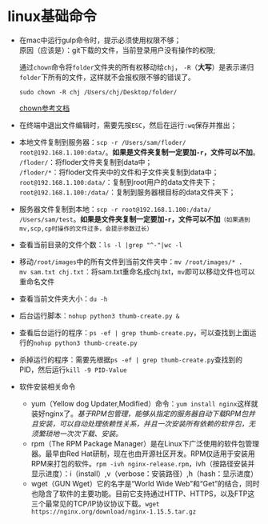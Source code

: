 # linux基础命令

- 在mac中运行gulp命令时，提示必须使用权限不够；   
  原因（应该是）：git下载的文件，当前登录用户没有操作的权限;  
  
  通过`chown`命令将`folder`文件夹的所有权移动给`chj`， `-R`（**大写**）是表示递归`folder`下所有的文件，这样就不会报权限不够的错误了。
  ``` 
  sudo chown -R chj /Users/chj/Desktop/folder/
  ```
  [chown参考文档](http://man.linuxde.net/chmod)

- 在终端中退出文件编辑时，需要先按`ESC`，然后在运行`:wq`保存并推出；

- 本地文件复制到服务器：`scp -r /Users/sam/floder/ root@192.168.1.100:data/`。**如果是文件夹复制一定要加`-r`，文件可以不加**。   
  `/floder/`：将floder文件夹复制到data中；  
  `/floder/*`：将floder文件夹中的文件和子文件夹复制到data中；    
  `root@192.168.1.100:data/`：复制到root用户的data文件夹下；    
  `root@192.168.1.100:/data/`：复制到服务器根目标的data文件夹下；

- 服务器文件复制到本地：`scp -r root@192.168.1.100:/data/ /Users/sam/test`。**如果是文件夹复制一定要加`-r`，文件可以不加**`（如果遇到mv,scp,cp时操作的文件过多，会提示参数过长）`

- 查看当前目录的文件个数：`ls -l |grep "^-"|wc -l`

- 移动`/root/images`中的所有文件到当前文件夹中：`mv /root/images/* .`    
  `mv sam.txt chj.txt`：将sam.txt重命名成chj.txt，`mv`即可以移动文件也可以重命名文件

- 查看当前文件夹大小：`du -h`

- 后台运行脚本：`nohup python3 thumb-create.py &`

- 查看后台运行的程序：`ps -ef | grep thumb-create.py`，可以查找到上面运行的`nohup python3 thumb-create.py`

- 杀掉运行的程序：需要先根据`ps -ef | grep thumb-create.py`查找到的PID，然后运行`kill -9 PID-Value`

- 软件安装相关命令
    - yum（Yellow dog Updater,Modified）命令：`yum install nginx`这样就装好nginx了。*基于RPM包管理，能够从指定的服务器自动下载RPM包并且安装，可以自动处理依赖性关系，并且一次安装所有依赖的软件包，无须繁琐地一次次下载、安装。*
    - rpm（The RPM Package Manager）是在Linux下广泛使用的软件包管理器。最早由Red Hat研制，现在也由开源社区开发。RPM仅适用于安装用RPM来打包的软件。`rpm -ivh nginx-release.rpm`，ivh（按路径安装并显示进度）：i（install）,v（verbose：安装路径）,h（hash：显示进度）
    - wget（GUN Wget）它的名字是“World Wide Web”和“Get”的结合，同时也隐含了软件的主要功能。目前它支持通过HTTP、HTTPS，以及FTP这三个最常见的TCP/IP协议协议下载。`wget https://nginx.org/download/nginx-1.15.5.tar.gz`

